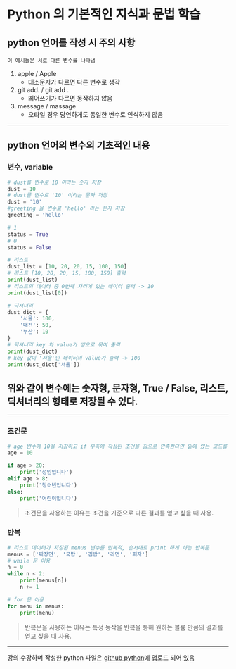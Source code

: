 # Python 의 기본적인 지식과 문법 학습

## python 언어를 작성 시 주의 사항

    이 예시들은 서로 다른 변수를 나타냄
1. apple / Apple   
    - 대소문자가 다르면 다른 변수로 생각
2. git add. / git add .  
    - 띄어쓰기가 다르면 동작하지 않음
3. message / massage  
    - 오타일 경우 당연하게도 동일한 변수로 인식하지 않음

---
## python 언어의 변수의 기초적인 내용


### **변수, variable**
```python
# dust를 변수로 10 이라는 숫자 저장
dust = 10
# dust를 변수로 '10' 이라는 문자 저장
dust = '10'
#greeting 을 변수로 'hello' 라는 문자 저장
greeting = 'hello'

# 1
status = True
# 0
status = False

# 리스트
dust_list = [10, 20, 20, 15, 100, 150]
# 리스트 [10, 20, 20, 15, 100, 150] 출력
print(dust_list)
# 리스트의 데이터 중 0번째 자리에 있는 데이터 출력 -> 10
print(dust_list[0])

# 딕셔너리
dust_dict = {
    '서울': 100,
    '대전': 50,
    '부산': 10
}
# 딕셔너리 key 와 value가 쌍으로 묶여 출력
print(dust_dict)
# key 값이 '서울'인 데이터의 value가 출력 -> 100
print(dust_dict['서울'])
```
## 위와 같이 변수에는 숫자형, 문자형, True / False, 리스트, 딕셔너리의 형태로 저장될 수 있다.

---
### **조건문**
```python
# age 변수에 10을 저장하고 if 우측에 작성된 조건을 참으로 만족한다면 밑에 있는 코드를 수행하는 조건문
age = 10

if age > 20:
    print('성인입니다')
elif age > 8:
    print('청소년입니다')
else:
    print('어린이입니다')
```
> 조건문을 사용하는 이유는 조건을 기준으로 다른 결과를 얻고 싶을 때 사용.

### **반복**
```python
# 리스트 데이터가 저장된 menus 변수를 반복적, 순서대로 print 하게 하는 반복문
menus = ['짜장면', '국밥', '김밥', '라면', '피자']
# while 문 이용
n = 0
while n < 2:
    print(menus[n])
    n += 1

# for 문 이용
for menu in menus:
    print(menu)
```    
> 반복문을 사용하는 이유는 특정 동작을 반복을 통해 원하는 볼륨 만큼의 결과를 얻고 싶을 때 사용.


---
강의 수강하며 작성한 python 파일은 [github python](https://github.com/junhyukM/python/blob/master/basic.py)에 업로드 되어 있음